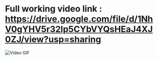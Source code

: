 # Full working video link : https://drive.google.com/file/d/1NhV0gYHV5r32lp5CYbVYQsHEaJ4XJ0ZJ/view?usp=sharing

![Video GIF](app/src/main/assets/webto.gif)

